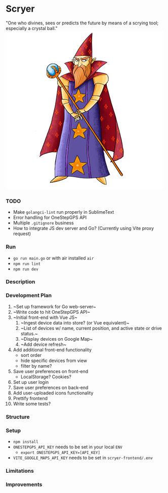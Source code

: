 # Scryer
"One who divines, sees or predicts the future by means of a scrying tool; especially a crystal ball."
![Scryer](scryer.png)

### TODO
- Make `golangci-lint` run properly in SublimeText
- Error handling for OneStepGPS API
- Multiple `.gitignore` business
- How to integrate JS dev server and Go? (Currently using Vite proxy request)

### Run
- `go run main.go` or with air installed `air`
- `npm run lint`
- `npm run dev`

### Description

### Development Plan
1. ~Set up framework for Go web-server~
2. ~Write code to hit OneStepGPS API~
3. ~Initial front-end with Vue JS~
    1. ~Ingest device data into store? (or Vue equivalent)~
    2. ~List of devices w/ name, current position, and active state or drive status.~
    3. ~Display devices on Google Map~
    4. ~Add device refresh~
4. Add additional front-end functionality
    - sort order
    - hide specific devices from view
    - filter by name?
5. Save user preferences on front-end
    - LocalStorage? Cookies?
6. Set up user login
7. Save user preferences on back-end
8. Add user-uploaded icons functionality
9. Prettify frontend
10. Write some tests?

### Structure

### Setup
- `npm install`
- `ONESTEPGPS_API_KEY` needs to be set in your local `ENV`
    - `export ONESTEPGPS_API_KEY=[API_KEY]`
- `VITE_GOOGLE_MAPS_API_KEY` needs to be set in `scryer-frontend/.env`

### Limitations

### Improvements
